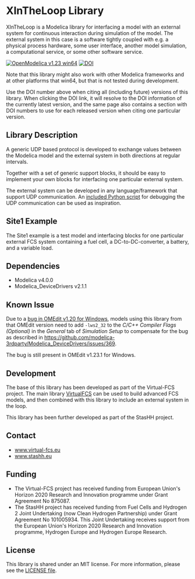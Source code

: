 # XInTheLoop Library

XInTheLoop is a Modelica library for interfacing a model with an external system for continuous interaction during simulation of the model. The external system in this case is a software tightly coupled with e.g. a physical process hardware, some user interface, another model simulation, a computational service, or some other software service.

[![OpenModelica v1.23 win64](https://img.shields.io/badge/OpenModelica-v1.23%20win64-blue)](https://openmodelica.org/)
[![DOI](https://zenodo.org/badge/DOI/10.5281/zenodo.7697300.svg)](https://doi.org/10.5281/zenodo.7697300)

Note that this library might also work with other Modelica frameworks and at other platforms that win64, but that is not tested during development.

Use the DOI number above when citing all (including future) versions of this library. When clicking the DOI link, it will resolve to the DOI information of the currently latest version, and the same page also contains a section with DOI numbers to use for each released version when citing one particular version.

## Library Description

A generic UDP based protocol is developed to exchange values between the Modelica model and the external system in both directions at regular intervals.

Together with a set of generic support blocks, it should be easy to implement your own blocks for interfacing one particular external system.

The external system can be developed in any language/framework that support UDP communication. An [included Python script](XInTheLoop/Resources/tools/site1-protocol.py) for debugging the UDP communication can be used as inspiration.

## Site1 Example

The Site1 example is a test model and interfacing blocks for one particular external FCS system containing a fuel cell, a DC-to-DC-converter, a battery, and a variable load.

## Dependencies

- Modelica v4.0.0
- Modelica_DeviceDrivers v2.1.1

## Known Issue

Due to a [bug in OMEdit v1.20 for Windows](https://github.com/OpenModelica/OpenModelica/issues/10132), models using this library from that OMEdit version need to add `-lws2_32` to the _C/C++ Compiler Flags (Optional)_ in the _General_ tab of _Simulation Setup_ to compensate for the bug as described in https://github.com/modelica-3rdparty/Modelica_DeviceDrivers/issues/369.

The bug is still present in OMEdit v1.23.1 for Windows.

## Development

The base of this library has been developed as part of the Virtual-FCS project. The main library [VirtualFCS](https://github.com/Virtual-FCS/VirtualFCS) can be used to build advanced FCS models, and then combined with this library to include an external system in the loop.

This library has been further developed as part of the StasHH project.

## Contact

- www.virtual-fcs.eu
- www.stashh.eu

## Funding

- The Virtual-FCS project has received funding from European Union's Horizon 2020 Research and Innovation programme under Grant Agreement No 875087.
- The StasHH project has received funding from Fuel Cells and Hydrogen 2 Joint Undertaking (now Clean Hydrogen Partnership) under Grant Agreement No 101005934. This Joint Undertaking receives support from the European Union's Horizon 2020 Research and Innovation programme, Hydrogen Europe and Hydrogen Europe Research.

## License

This library is shared under an MIT license. For more information, please see the [LICENSE file](LICENSE).
